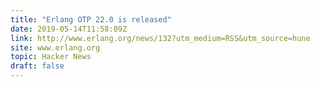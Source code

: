 ```yaml
---
title: "Erlang OTP 22.0 is released"
date: 2019-05-14T11:58:09Z
link: http://www.erlang.org/news/132?utm_medium=RSS&utm_source=hune
site: www.erlang.org
topic: Hacker News
draft: false
---
```

